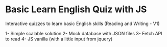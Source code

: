 # Basic Learn English Quiz with JS
Interactive quizzes to learn basic English skills (Reading and Writing - V1)

1- Simple scalable solution
2- Mock database with JSON files
3- Fetch API to read
4- JS vanilla (with a little input from jquery)
